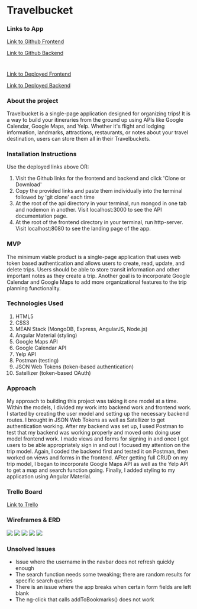 # Travelbucket

### Links to App
[Link to Github Frontend](https://github.com/antoniolrhee/travelbucket_frontend)

[Link to Github Backend](https://github.com/antoniolrhee/travelbucket_api)

#

[Link to Deployed Frontend](https://antoniolrhee.github.io/GA-WDI-Project-4-Travelbucket-Frontend/)

[Link to Deployed Backend](https://travelbucket-api.herokuapp.com/)

### About the project 

Travelbucket is a single-page application designed for organizing trips! It is a way to build your itineraries from the ground up using APIs like Google Calendar, Google Maps, and Yelp. Whether it's flight and lodging information, landmarks, attractions, restaurants, or notes about your travel destination, users can store them all in their Travelbuckets.

### Installation Instructions

Use the deployed links above OR: 

1. Visit the Github links for the frontend and backend and click 'Clone or Download'
2. Copy the provided links and paste them individually into the terminal followed by 'git clone' each time
3. At the root of the api directory in your terminal, run mongod in one tab and nodemon in another. Visit localhost:3000 to see the API documentation page.
4. At the root of the frontend directory in your terminal, run http-server. Visit localhost:8080 to see the landing page of the app.

### MVP 

The minimum viable product is a single-page application that uses web token based authentication and allows users to create, read, update, and delete trips. Users should be able to store transit information and other important notes as they create a trip. Another goal is to incorporate Google Calendar and Google Maps to add more organizational features to the trip planning functionality. 

### Technologies Used

1. HTML5
2. CSS3
3. MEAN Stack (MongoDB, Express, AngularJS, Node.js) 
4. Angular Material (styling)
5. Google Maps API
6. Google Calendar API
7. Yelp API 
8. Postman (testing)
9. JSON Web Tokens (token-based authentication)
10. Satellizer (token-based OAuth)

### Approach

My approach to building this project was taking it one model at a time. Within the models, I divided my work into backend work and frontend work. I started by creating the user model and setting up the necessary backend routes. I brought in JSON Web Tokens as well as Satellizer to get authentication working. After my backend was set up, I used Postman to test that my backend was working properly and moved onto doing user model frontend work. I made views and forms for signing in and once I got users to be able appropriately sign in and out I focused my attention on the trip model. Again, I coded the backend first and tested it on Postman, then worked on views and forms in the frontend. AFter getting full CRUD on my trip model, I began to incorporate Google Maps API as well as the Yelp API to get a map and search function going. Finally, I added styling to my application using Angular Material. 

### Trello Board

[Link to Trello](https://trello.com/b/1akP2dSE/project-3-Travelbucket)

### Wireframes & ERD

![](http://imgur.com/kGCkLdI.png)
![](http://imgur.com/hteXyOX.png)
![](http://imgur.com/9Xe1u00.png)
![](http://imgur.com/VKe5xEG.png)
![](http://imgur.com/OZ0m3K8.png)

### Unsolved Issues

- Issue where the username in the navbar does not refresh quickly enough
- The search function needs some tweaking; there are random results for specific search queries
- There is an issue where the app breaks when certain form fields are left blank
- The ng-click that calls addToBookmarks() does not work 
